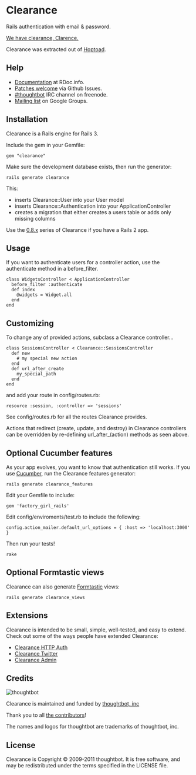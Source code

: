 Clearance
=========

Rails authentication with email & password.

[We have clearance, Clarence.](http://www.youtube.com/watch?v=fVq4_HhBK8Y)

Clearance was extracted out of [Hoptoad](http://hoptoadapp.com).

Help
----

* [Documentation](http://rdoc.info/gems/clearance) at RDoc.info.
* [Patches welcome](http://github.com/thoughtbot/clearance/issues) via Github Issues.
* [#thoughtbot](irc://irc.freenode.net/thoughtbot) IRC channel on freenode.
* [Mailing list](http://groups.google.com/group/thoughtbot-clearance) on Google Groups.

Installation
------------

Clearance is a Rails engine for Rails 3.

Include the gem in your Gemfile:

    gem "clearance"

Make sure the development database exists, then run the generator:

    rails generate clearance

This:

* inserts Clearance::User into your User model
* inserts Clearance::Authentication into your ApplicationController
* creates a migration that either creates a users table or adds only missing columns

Use the [0.8.x](https://github.com/thoughtbot/clearance/tree/v0.8.8)
series of Clearance if you have a Rails 2 app.

Usage
-----

If you want to authenticate users for a controller action, use the authenticate
method in a before_filter.

    class WidgetsController < ApplicationController
      before_filter :authenticate
      def index
        @widgets = Widget.all
      end
    end

Customizing
-----------

To change any of provided actions, subclass a Clearance controller...

    class SessionsController < Clearance::SessionsController
      def new
        # my special new action
      end
      def url_after_create
        my_special_path
      end
    end

and add your route in config/routes.rb:

    resource :session, :controller => 'sessions'

See config/routes.rb for all the routes Clearance provides.

Actions that redirect (create, update, and destroy) in Clearance controllers
can be overridden by re-defining url_after_(action) methods as seen above.

Optional Cucumber features
--------------------------

As your app evolves, you want to know that authentication still works. If you
use [Cucumber](http://cukes.info), run the Clearance features generator:

    rails generate clearance_features

Edit your Gemfile to include:

    gem 'factory_girl_rails'

Edit config/enviroments/test.rb to include the following:

    config.action_mailer.default_url_options = { :host => 'localhost:3000' }

Then run your tests!

    rake

Optional Formtastic views
-------------------------

Clearance can also generate [Formtastic](http://github.com/justinfrench/formtastic) views:

    rails generate clearance_views

Extensions
----------

Clearance is intended to be small, simple, well-tested, and easy to extend.
Check out some of the ways people have extended Clearance:

* [Clearance HTTP Auth](https://github.com/karmi/clearance_http_auth)
* [Clearance Twitter](https://github.com/thoughtbot/clearance-twitter)
* [Clearance Admin](https://github.com/xenda/clearance-admin)

Credits
-------

![thoughtbot](http://thoughtbot.com/images/tm/logo.png)

Clearance is maintained and funded by [thoughtbot, inc](http://thoughtbot.com/community)

Thank you to all [the contributors](https://github.com/thoughtbot/clearance/contributors)!

The names and logos for thoughtbot are trademarks of thoughtbot, inc.

License
-------

Clearance is Copyright © 2009-2011 thoughtbot. It is free software, and may be redistributed under the terms specified in the LICENSE file.
